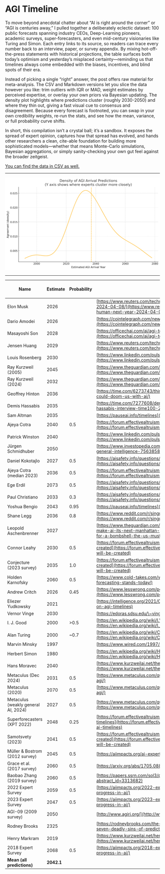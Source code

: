 # AGI Timeline

To move beyond anecdotal chatter about “AI is right around the corner” or “AGI is centuries away,” I pulled together a deliberately eclectic dataset: 100 public forecasts spanning industry CEOs, Deep-Learning pioneers, academic surveys, super-forecasters, and even mid-century visionaries like Turing and Simon. Each entry links to its source, so readers can trace every number back to an interview, paper, or survey appendix. By mixing hot-off-the-press statements with historical projections, the table surfaces both today’s optimism and yesterday’s misplaced certainty—reminding us that timelines always come embedded with the biases, incentives, and blind spots of their era.

Instead of picking a single “right” answer, the post offers raw material for meta-analysis. The CSV and Markdown versions let you slice the data however you like: trim outliers with IQR or MAD, weight estimates by perceived expertise, or overlay your own priors via Bayesian updating. The density plot highlights where predictions cluster (roughly 2030-2050) and where they thin out, giving a fast visual cue to consensus and disagreement. Because every forecast is footnoted, you can swap in your own credibility weights, re-run the stats, and see how the mean, variance, or full probability curve shifts.

In short, this compilation isn’t a crystal ball; it’s a sandbox. It exposes the spread of expert opinion, captures how that spread has evolved, and hands other researchers a clean, cite-able foundation for building more sophisticated models—whether that means Monte-Carlo simulations, Bayesian aggregations, or simply sanity-checking your own gut feel against the broader zeitgeist.

[You can find the data in CSV as well.](./agi-timeline.csv)

---

![AGI Timeline](agi-timeline.png "AGI Timeline")

---

| Name                                | Estimate   | Probability | Refs                                                                                                                                                                                                                                                                             | Mean Absolute Deviation | Variance   | Standard Deviation |
| ----------------------------------- | ---------- | ----------- | -------------------------------------------------------------------------------------------------------------------------------------------------------------------------------------------------------------------------------------------------------------------------------- | ----------------------- | ---------- | ------------------ |
| Elon Musk                           | 2026       |             | [https://www.reuters.com/technology/teslas-musk-predicts-ai-will-be-smarter-than-smartest-human-next-year-2024-04-08/](https://www.reuters.com/technology/teslas-musk-predicts-ai-will-be-smarter-than-smartest-human-next-year-2024-04-08/)                                     |                         |            |                    |
| Dario Amodei                        | 2026       |             | [https://cointelegraph.com/news/human-level-ai-as-early-as-2026-anthropic-ceo](https://cointelegraph.com/news/human-level-ai-as-early-as-2026-anthropic-ceo)                                                                                                                     |                         |            |                    |
| Masayoshi Son                       | 2028       |             | [https://officechai.com/ai/agi-to-arrive-much-sooner-than-in-2-3-years-softbanks-masayoshi-son/](https://officechai.com/ai/agi-to-arrive-much-sooner-than-in-2-3-years-softbanks-masayoshi-son/)                                                                                 |                         |            |                    |
| Jensen Huang                        | 2029       |             | [https://www.reuters.com/technology/nvidia-ceo-says-ai-could-pass-human-tests-five-years-2024-03-01/](https://www.reuters.com/technology/nvidia-ceo-says-ai-could-pass-human-tests-five-years-2024-03-01/)                                                                       |                         |            |                    |
| Louis Rosenberg                     | 2030       |             | [https://www.linkedin.com/pulse/we-chasing-mirage-artificial-general-intelligence-surinder-batra-1lnuf](https://www.linkedin.com/pulse/we-chasing-mirage-artificial-general-intelligence-surinder-batra-1lnuf)                                                                   |                         |            |                    |
| Ray Kurzweil (2005)                 | 2045       |             | [https://www.theguardian.com/technology/article/2024/jun/29/ray-kurzweil-google-ai-the-singularity-is-nearer](https://www.theguardian.com/technology/article/2024/jun/29/ray-kurzweil-google-ai-the-singularity-is-nearer)                                                       |                         |            |                    |
| Ray Kurzweil (2024)                 | 2032       |             | [https://www.theguardian.com/technology/article/2024/jun/29/ray-kurzweil-google-ai-the-singularity-is-nearer](https://www.theguardian.com/technology/article/2024/jun/29/ray-kurzweil-google-ai-the-singularity-is-nearer)                                                       |                         |            |                    |
| Geoffrey Hinton                     | 2036       |             | [https://time.com/6273743/thinking-that-could-doom-us-with-ai/](https://time.com/6273743/thinking-that-could-doom-us-with-ai/)                                                                                                                                                   |                         |            |                    |
| Demis Hassabis                      | 2035       |             | [https://time.com/7277608/demis-hassabis-interview-time100-2025/](https://time.com/7277608/demis-hassabis-interview-time100-2025/)                                                                                                                                               |                         |            |                    |
| Sam Altman                          | 2035       |             | [https://pauseai.info/timelines](https://pauseai.info/timelines)                                                                                                                                                                                                                 |                         |            |                    |
| Ajeya Cotra                         | 2040       | 0.5         | [https://forum.effectivealtruism.org/posts/hzhGL7tb56hG5pRXY/timelines-to-transformative-ai-an-investigation](https://forum.effectivealtruism.org/posts/hzhGL7tb56hG5pRXY/timelines-to-transformative-ai-an-investigation)                                                       |                         |            |                    |
| Patrick Winston                     | 2040       |             | [https://www.linkedin.com/pulse/we-chasing-mirage-artificial-general-intelligence-surinder-batra-1lnuf](https://www.linkedin.com/pulse/we-chasing-mirage-artificial-general-intelligence-surinder-batra-1lnuf)                                                                   |                         |            |                    |
| Jürgen Schmidhuber                  | 2050       |             | [https://www.investopedia.com/artificial-general-intelligence-7563858](https://www.investopedia.com/artificial-general-intelligence-7563858)                                                                                                                                     |                         |            |                    |
| Daniel Kokotajlo                    | 2027       | 0.5         | [https://aisafety.info/questions/5633/When-do-experts-think-human-level-AI-will-be-created](https://aisafety.info/questions/5633/When-do-experts-think-human-level-AI-will-be-created)                                                                                           |                         |            |                    |
| Ajeya Cotra (median 2023)           | 2036       | 0.5         | [https://forum.effectivealtruism.org/posts/hzhGL7tb56hG5pRXY/timelines-to-transformative-ai-an-investigation](https://forum.effectivealtruism.org/posts/hzhGL7tb56hG5pRXY/timelines-to-transformative-ai-an-investigation)                                                       |                         |            |                    |
| Ege Erdil                           | 2073       | 0.5         | [https://aisafety.info/questions/5633/When-do-experts-think-human-level-AI-will-be-created](https://aisafety.info/questions/5633/When-do-experts-think-human-level-AI-will-be-created)                                                                                           |                         |            |                    |
| Paul Christiano                     | 2033       | 0.3         | [https://aisafety.info/questions/5633/When-do-experts-think-human-level-AI-will-be-created](https://aisafety.info/questions/5633/When-do-experts-think-human-level-AI-will-be-created)                                                                                           |                         |            |                    |
| Yoshua Bengio                       | 2043       | 0.95        | [https://pauseai.info/timelines](https://pauseai.info/timelines)                                                                                                                                                                                                                 |                         |            |                    |
| Shane Legg                          | 2036       | 0.8         | [https://www.reddit.com/r/singularity/comments/1fla1tl/15\_years\_ago\_google\_deepmind\_cofounder\_shane\_legg/](https://www.reddit.com/r/singularity/comments/1fla1tl/15_years_ago_google_deepmind_cofounder_shane_legg/)                                                      |                         |            |                    |
| Leopold Aschenbrenner               | 2027       |             | [https://www.theguardian.com/commentisfree/article/2024/jun/15/hows-this-for-a-bombshell-the-us-must-make-ai-its-next-manhattan-project](https://www.theguardian.com/commentisfree/article/2024/jun/15/hows-this-for-a-bombshell-the-us-must-make-ai-its-next-manhattan-project) |                         |            |                    |
| Connor Leahy                        | 2030       | 0.5         | [https://forum.effectivealtruism.org/posts/SYtwChBTs6xkocBSP/when-do-experts-think-human-level-ai-will-be-created](https://forum.effectivealtruism.org/posts/SYtwChBTs6xkocBSP/when-do-experts-think-human-level-ai-will-be-created)                                             |                         |            |                    |
| Conjecture (2023 survey)            | 2035       | 1.0         | [https://forum.effectivealtruism.org/posts/SYtwChBTs6xkocBSP/when-do-experts-think-human-level-ai-will-be-created](https://forum.effectivealtruism.org/posts/SYtwChBTs6xkocBSP/when-do-experts-think-human-level-ai-will-be-created)                                             |                         |            |                    |
| Holden Karnofsky                    | 2060       | 0.5         | [https://www.cold-takes.com/where-ai-forecasting-stands-today/](https://www.cold-takes.com/where-ai-forecasting-stands-today/)                                                                                                                                                   |                         |            |                    |
| Andrew Critch                       | 2026       | 0.45        | [https://www.lesswrong.com/posts/zDS9c48nkBvqRwtrX/when-do-experts-think-human-level-ai-will-be-created](https://www.lesswrong.com/posts/zDS9c48nkBvqRwtrX/when-do-experts-think-human-level-ai-will-be-created)                                                                 |                         |            |                    |
| Eliezer Yudkowsky                   | 2021       |             | [https://intelligence.org/2021/03/09/yudkowsky-on-agi-timelines](https://intelligence.org/2021/03/09/yudkowsky-on-agi-timelines)                                                                                                                                                 |                         |            |                    |
| Vernor Vinge                        | 2030       |             | [https://edoras.sdsu.edu/\~vinge/misc/singularity.html](https://edoras.sdsu.edu/~vinge/misc/singularity.html)                                                                                                                                                                    |                         |            |                    |
| I. J. Good                          | 2000       | >0.5        | [https://en.wikipedia.org/wiki/I.\_J.\_Good#Technological\_singularity](https://en.wikipedia.org/wiki/I._J._Good#Technological_singularity)                                                                                                                                      |                         |            |                    |
| Alan Turing                         | 2000       | \~0.7       | [https://en.wikipedia.org/wiki/Computing\_Machinery\_and\_Intelligence](https://en.wikipedia.org/wiki/Computing_Machinery_and_Intelligence)                                                                                                                                      |                         |            |                    |
| Marvin Minsky                       | 1997       |             | [https://www.wired.com/1997/12/ff-ai/](https://www.wired.com/1997/12/ff-ai/)                                                                                                                                                                                                     |                         |            |                    |
| Herbert Simon                       | 1980       |             | [https://en.wikipedia.org/wiki/Herbert\_A.\_Simon#Forecasts\_about\_AI](https://en.wikipedia.org/wiki/Herbert_A._Simon#Forecasts_about_AI)                                                                                                                                       |                         |            |                    |
| Hans Moravec                        | 2040       |             | [https://www.kurzweilai.net/the-basic-metaphor-of-the-mind-a-tale-of-two-stories](https://www.kurzweilai.net/the-basic-metaphor-of-the-mind-a-tale-of-two-stories)                                                                                                               |                         |            |                    |
| Metaculus (Dec 2024)                | 2031       | 0.5         | [https://www.metaculus.com/questions/3467/date-of-agi/](https://www.metaculus.com/questions/3467/date-of-agi/)                                                                                                                                                                   |                         |            |                    |
| Metaculus (2020)                    | 2070       | 0.5         | [https://www.metaculus.com/questions/3467/date-of-agi/](https://www.metaculus.com/questions/3467/date-of-agi/)                                                                                                                                                                   |                         |            |                    |
| Metaculus (weakly general AI, 2024) | 2027       | 0.5         | [https://www.metaculus.com/questions/6983/weakly-general-ai/](https://www.metaculus.com/questions/6983/weakly-general-ai/)                                                                                                                                                       |                         |            |                    |
| Superforecasters (XPT 2022)         | 2048       | 0.25        | [https://forum.effectivealtruism.org/posts/KGGDduXSwZQTQJ9xc/what-do-xpt-forecasts-tell-us-about-ai-timelines](https://forum.effectivealtruism.org/posts/KGGDduXSwZQTQJ9xc/what-do-xpt-forecasts-tell-us-about-ai-timelines)                                                     |                         |            |                    |
| Samotsvety (2023)                   | 2041       | 0.5         | [https://forum.effectivealtruism.org/posts/SYtwChBTs6xkocBSP/when-do-experts-think-human-level-ai-will-be-created](https://forum.effectivealtruism.org/posts/SYtwChBTs6xkocBSP/when-do-experts-think-human-level-ai-will-be-created)                                             |                         |            |                    |
| Müller & Bostrom (2012 survey)      | 2045       | 0.5         | [https://aiimpacts.org/ai-expert-survey-results/](https://aiimpacts.org/ai-expert-survey-results/)                                                                                                                                                                               |                         |            |                    |
| Grace et al. (2017 survey)          | 2060       | 0.5         | [https://arxiv.org/abs/1705.08807](https://arxiv.org/abs/1705.08807)                                                                                                                                                                                                             |                         |            |                    |
| Baobao Zhang (2019 survey)          | 2060       | 0.5         | [https://papers.ssrn.com/sol3/papers.cfm?abstract\_id=3313682](https://papers.ssrn.com/sol3/papers.cfm?abstract_id=3313682)                                                                                                                                                      |                         |            |                    |
| 2022 Expert Survey                  | 2059       | 0.5         | [https://aiimpacts.org/2022-expert-survey-on-progress-in-ai/](https://aiimpacts.org/2022-expert-survey-on-progress-in-ai/)                                                                                                                                                       |                         |            |                    |
| 2023 Expert Survey                  | 2047       | 0.5         | [https://aiimpacts.org/2023-expert-survey-on-progress-in-ai/](https://aiimpacts.org/2023-expert-survey-on-progress-in-ai/)                                                                                                                                                       |                         |            |                    |
| AGI-09 (2009 survey)                | 2050       |             | [http://www.agiri.org/](http://www.agiri.org/)                                                                                                                                                                                                                                   |                         |            |                    |
| Rodney Brooks                       | 2325       |             | [https://rodneybrooks.com/the-seven-deadly-sins-of-predicting-the-future-of-ai/](https://rodneybrooks.com/the-seven-deadly-sins-of-predicting-the-future-of-ai/)                                                                                                                 |                         |            |                    |
| Henry Markram                       | 2019       |             | [https://www.kurzweilai.net/henry-markram-says-we-can-simulate-a-human-brain-in-10-years](https://www.kurzweilai.net/henry-markram-says-we-can-simulate-a-human-brain-in-10-years)                                                                                               |                         |            |                    |
| 2018 Expert Survey                  | 2068       | 0.5         | [https://aiimpacts.org/2018-expert-survey-on-progress-in-ai/](https://aiimpacts.org/2018-expert-survey-on-progress-in-ai/)                                                                                                                                                       |                         |            |                    |
| **Mean (all predictions)**          | **2042.1** |             |                                                                                                                                                                                                                                                                                  | **20.93**               | **2159.0** | **46.47**          |


